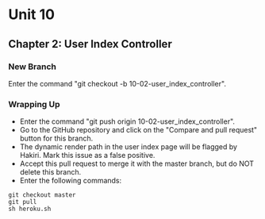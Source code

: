 # Unit 10
## Chapter 2: User Index Controller

### New Branch
Enter the command "git checkout -b 10-02-user_index_controller".

### Wrapping Up
* Enter the command "git push origin 10-02-user_index_controller".
* Go to the GitHub repository and click on the "Compare and pull request" button for this branch.
* The dynamic render path in the user index page will be flagged by Hakiri. Mark this issue as a false positive.
* Accept this pull request to merge it with the master branch, but do NOT delete this branch.
* Enter the following commands:
```
git checkout master
git pull
sh heroku.sh
```
